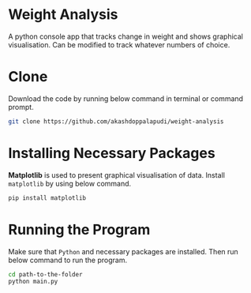 # Weight Analysis

A python console app that tracks change in weight and shows graphical visualisation. Can be modified to track whatever numbers of choice.

# Clone

Download the code by running below command in terminal or command prompt.

```Bash
git clone https://github.com/akashdoppalapudi/weight-analysis
```

# Installing Necessary Packages

**Matplotlib** is used to present graphical visualisation of data. Install `matplotlib` by using below command.

```Bash
pip install matplotlib
```

# Running the Program

Make sure that `Python` and necessary packages are installed.
Then run below command to run the program.

```Bash
cd path-to-the-folder
python main.py
```
